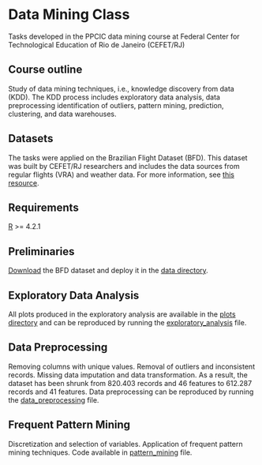 # Data Mining Class
Tasks developed in the PPCIC data mining course at Federal Center for Technological Education of Rio de Janeiro (CEFET/RJ)

## Course outline
Study of data mining techniques, i.e., knowledge discovery from data (KDD). The KDD process includes exploratory data analysis, data preprocessing identification of outliers, pattern mining, prediction, clustering, and data warehouses.

## Datasets
The tasks were applied on the Brazilian Flight Dataset (BFD). This dataset was built by CEFET/RJ researchers and includes the data sources from regular flights (VRA) and weather data. For more information, see [this resource](https://ieee-dataport.org/documents/brazilian-flights-dataset).

## Requirements
[R](http://cran.rstudio.com/bin/linux/ubuntu/) >= 4.2.1

## Preliminaries
[Download](https://ieee-dataport.org/documents/brazilian-flights-dataset) the BFD dataset and deploy it in the [data directory](data).

## Exploratory Data Analysis
All plots produced in the exploratory analysis are available in the [plots directory](exploratory_analysis/plots) and can be reproduced by running the [exploratory_analysis](exploratory_analysis/exploratory_analysis.R) file.

## Data Preprocessing
Removing columns with unique values. Removal of outliers and inconsistent records. Missing data imputation and data transformation. As a result, the dataset has been shrunk from 820.403 records and 46 features to 612.287 records and 41 features. Data preprocessing can be reproduced by running the [data_preprocessing](data_preprocessing/data_preprocessing.R) file.

## Frequent Pattern Mining
Discretization and selection of variables. Application of frequent pattern mining techniques. Code available in [pattern_mining](pattern_mining/patern.R) file.
